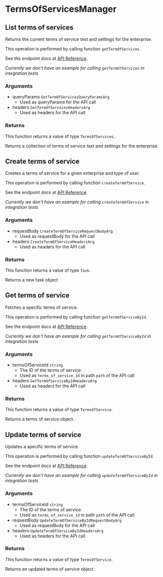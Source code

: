 # TermsOfServicesManager

## List terms of services

Returns the current terms of service text and settings
for the enterprise.

This operation is performed by calling function `getTermOfServices`.

See the endpoint docs at
[API Reference](https://developer.box.com/reference/get-terms-of-services/).

*Currently we don't have an example for calling `getTermOfServices` in integration tests*

### Arguments

- queryParams `GetTermOfServicesQueryParamsArg`
  - Used as queryParams for the API call
- headers `GetTermOfServicesHeadersArg`
  - Used as headers for the API call


### Returns

This function returns a value of type `TermsOfServices`.

Returns a collection of terms of service text and settings for the
enterprise.


## Create terms of service

Creates a terms of service for a given enterprise
and type of user.

This operation is performed by calling function `createTermOfService`.

See the endpoint docs at
[API Reference](https://developer.box.com/reference/post-terms-of-services/).

*Currently we don't have an example for calling `createTermOfService` in integration tests*

### Arguments

- requestBody `CreateTermOfServiceRequestBodyArg`
  - Used as requestBody for the API call
- headers `CreateTermOfServiceHeadersArg`
  - Used as headers for the API call


### Returns

This function returns a value of type `Task`.

Returns a new task object


## Get terms of service

Fetches a specific terms of service.

This operation is performed by calling function `getTermOfServiceById`.

See the endpoint docs at
[API Reference](https://developer.box.com/reference/get-terms-of-services-id/).

*Currently we don't have an example for calling `getTermOfServiceById` in integration tests*

### Arguments

- termsOfServiceId `string`
  - The ID of the terms of service.
  - Used as `terms_of_service_id` in path `path` of the API call
- headers `GetTermOfServiceByIdHeadersArg`
  - Used as headers for the API call


### Returns

This function returns a value of type `TermsOfService`.

Returns a terms of service object.


## Update terms of service

Updates a specific terms of service.

This operation is performed by calling function `updateTermOfServiceById`.

See the endpoint docs at
[API Reference](https://developer.box.com/reference/put-terms-of-services-id/).

*Currently we don't have an example for calling `updateTermOfServiceById` in integration tests*

### Arguments

- termsOfServiceId `string`
  - The ID of the terms of service.
  - Used as `terms_of_service_id` in path `path` of the API call
- requestBody `UpdateTermOfServiceByIdRequestBodyArg`
  - Used as requestBody for the API call
- headers `UpdateTermOfServiceByIdHeadersArg`
  - Used as headers for the API call


### Returns

This function returns a value of type `TermsOfService`.

Returns an updated terms of service object.


